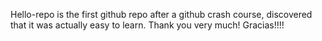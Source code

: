 
Hello-repo is the first github repo after a github crash course, discovered that it was actually easy to learn. Thank you very much!
Gracias!!!!
